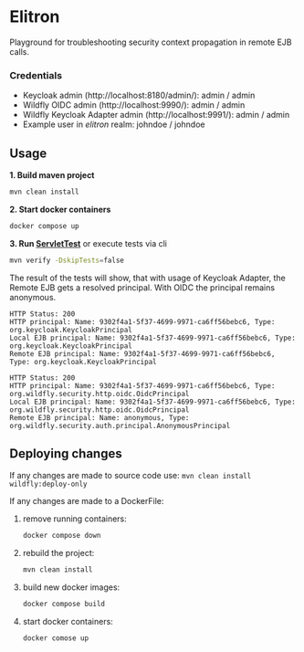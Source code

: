 # Elitron

Playground for troubleshooting security context propagation in remote EJB calls.

### Credentials

* Keycloak admin (http://localhost:8180/admin/): admin / admin
* Wildfly OIDC admin (http://localhost:9990/): admin / admin
* Wildfly Keycloak Adapter admin (http://localhost:9991/): admin / admin
* Example user in _elitron_ realm: johndoe / johndoe

## Usage

**1. Build maven project**
```bash
mvn clean install
```

**2. Start docker containers**
```bash
docker compose up
```

**3. Run [ServletTest](code/tests/src/test/java/com/mihas/security/tests/ServletTest.java)**
or execute tests via cli
```bash
mvn verify -DskipTests=false
```

The result of the tests will show, that with usage of Keycloak Adapter, the Remote EJB gets a resolved principal. With
OIDC the principal remains anonymous.
```text
HTTP Status: 200
HTTP principal: Name: 9302f4a1-5f37-4699-9971-ca6ff56bebc6, Type: org.keycloak.KeycloakPrincipal
Local EJB principal: Name: 9302f4a1-5f37-4699-9971-ca6ff56bebc6, Type: org.keycloak.KeycloakPrincipal
Remote EJB principal: Name: 9302f4a1-5f37-4699-9971-ca6ff56bebc6, Type: org.keycloak.KeycloakPrincipal

HTTP Status: 200
HTTP principal: Name: 9302f4a1-5f37-4699-9971-ca6ff56bebc6, Type: org.wildfly.security.http.oidc.OidcPrincipal
Local EJB principal: Name: 9302f4a1-5f37-4699-9971-ca6ff56bebc6, Type: org.wildfly.security.http.oidc.OidcPrincipal
Remote EJB principal: Name: anonymous, Type: org.wildfly.security.auth.principal.AnonymousPrincipal
```

## Deploying changes
If any changes are made to source code use: `mvn clean install wildfly:deploy-only`

If any changes are made to a DockerFile:
1. remove running containers:
    ```bash 
    docker compose down
    ```
2. rebuild the project:
    ```bash 
    mvn clean install
    ```
3. build new docker images: 
    ```bash 
   docker compose build
    ```
4. start docker containers: 
    ```bash 
   docker comose up
    ```
